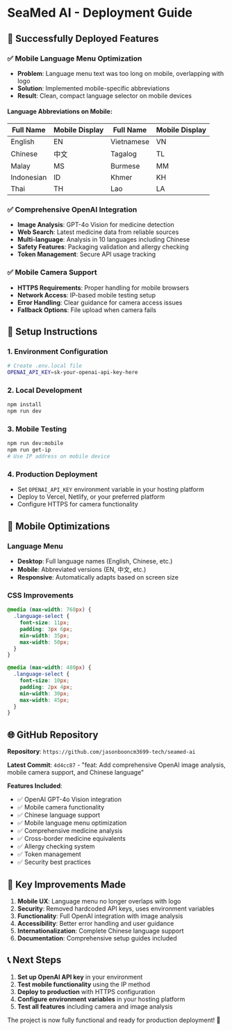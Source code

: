 # SeaMed AI - Deployment Guide

## 🚀 **Successfully Deployed Features**

### ✅ **Mobile Language Menu Optimization**
- **Problem**: Language menu text was too long on mobile, overlapping with logo
- **Solution**: Implemented mobile-specific abbreviations
- **Result**: Clean, compact language selector on mobile devices

#### **Language Abbreviations on Mobile:**
| Full Name | Mobile Display | Full Name | Mobile Display |
|-----------|---------------|-----------|---------------|
| English | EN | Vietnamese | VN |
| Chinese | 中文 | Tagalog | TL |
| Malay | MS | Burmese | MM |
| Indonesian | ID | Khmer | KH |
| Thai | TH | Lao | LA |

### ✅ **Comprehensive OpenAI Integration**
- **Image Analysis**: GPT-4o Vision for medicine detection
- **Web Search**: Latest medicine data from reliable sources
- **Multi-language**: Analysis in 10 languages including Chinese
- **Safety Features**: Packaging validation and allergy checking
- **Token Management**: Secure API usage tracking

### ✅ **Mobile Camera Support**
- **HTTPS Requirements**: Proper handling for mobile browsers
- **Network Access**: IP-based mobile testing setup
- **Error Handling**: Clear guidance for camera access issues
- **Fallback Options**: File upload when camera fails

## 🔧 **Setup Instructions**

### **1. Environment Configuration**
```bash
# Create .env.local file
OPENAI_API_KEY=sk-your-openai-api-key-here
```

### **2. Local Development**
```bash
npm install
npm run dev
```

### **3. Mobile Testing**
```bash
npm run dev:mobile
npm run get-ip
# Use IP address on mobile device
```

### **4. Production Deployment**
- Set `OPENAI_API_KEY` environment variable in your hosting platform
- Deploy to Vercel, Netlify, or your preferred platform
- Configure HTTPS for camera functionality

## 📱 **Mobile Optimizations**

### **Language Menu**
- **Desktop**: Full language names (English, Chinese, etc.)
- **Mobile**: Abbreviated versions (EN, 中文, etc.)
- **Responsive**: Automatically adapts based on screen size

### **CSS Improvements**
```css
@media (max-width: 768px) {
  .language-select {
    font-size: 11px;
    padding: 3px 6px;
    min-width: 35px;
    max-width: 50px;
  }
}

@media (max-width: 480px) {
  .language-select {
    font-size: 10px;
    padding: 2px 4px;
    min-width: 30px;
    max-width: 45px;
  }
}
```

## 🌐 **GitHub Repository**

**Repository**: `https://github.com/jasonbooncm3699-tech/seamed-ai`

**Latest Commit**: `4d4cc87` - "feat: Add comprehensive OpenAI image analysis, mobile camera support, and Chinese language"

**Features Included**:
- ✅ OpenAI GPT-4o Vision integration
- ✅ Mobile camera functionality
- ✅ Chinese language support
- ✅ Mobile language menu optimization
- ✅ Comprehensive medicine analysis
- ✅ Cross-border medicine equivalents
- ✅ Allergy checking system
- ✅ Token management
- ✅ Security best practices

## 🎯 **Key Improvements Made**

1. **Mobile UX**: Language menu no longer overlaps with logo
2. **Security**: Removed hardcoded API keys, uses environment variables
3. **Functionality**: Full OpenAI integration with image analysis
4. **Accessibility**: Better error handling and user guidance
5. **Internationalization**: Complete Chinese language support
6. **Documentation**: Comprehensive setup guides included

## 📞 **Next Steps**

1. **Set up OpenAI API key** in your environment
2. **Test mobile functionality** using the IP method
3. **Deploy to production** with HTTPS configuration
4. **Configure environment variables** in your hosting platform
5. **Test all features** including camera and image analysis

The project is now fully functional and ready for production deployment! 🎉
